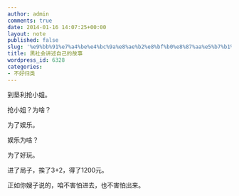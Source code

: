 ```yaml
---
author: admin
comments: true
date: 2014-01-16 14:07:25+00:00
layout: note
published: false
slug: '%e9%bb%91%e7%a4%be%e4%bc%9a%e8%ae%b2%e8%bf%b0%e8%87%aa%e5%b7%b1%e7%9a%84%e6%95%85%e4%ba%8b'
title: 黑社会讲述自己的故事
wordpress_id: 6328
categories:
- 不好归类
---
```


到垦利抢小姐。  

抢小姐？为啥？  

为了娱乐。  

娱乐为啥？  

为了好玩。

进了局子，挨了3+2，得了1200元。

正如你嫂子说的，咱不害怕进去，也不害怕出来。
